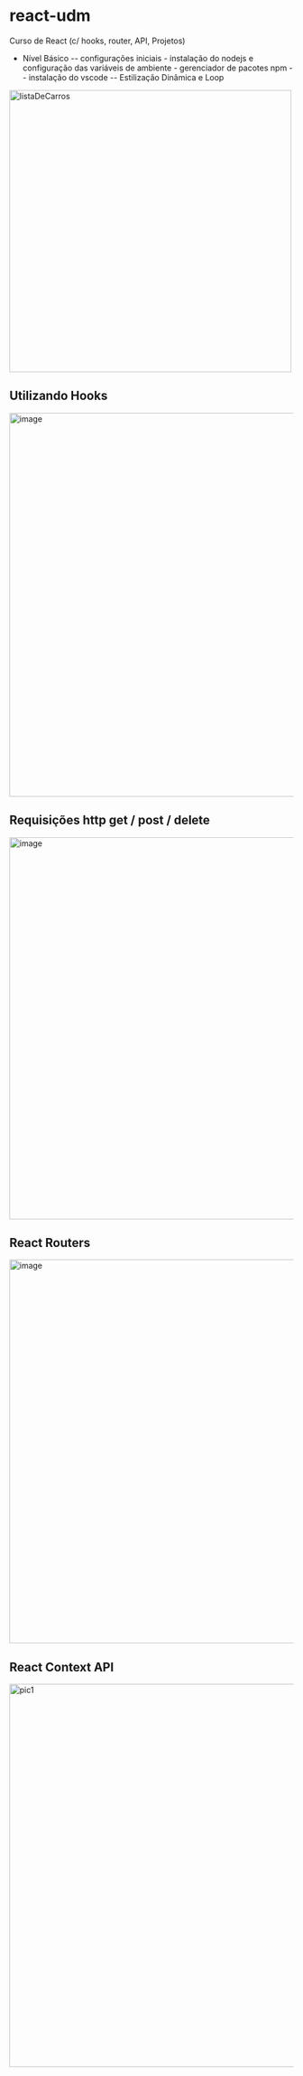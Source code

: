 # react-udm
Curso de React (c/ hooks, router, API, Projetos)

- Nível Básico
-- configurações iniciais - instalação do nodejs e configuração das variáveis de ambiente - gerenciador de pacotes npm
-- instalação do vscode
-- Estilização Dinâmica e Loop
<img width="500" alt="listaDeCarros" src="https://user-images.githubusercontent.com/48811968/179262636-86d66720-ca21-4384-9f6b-c01a470575ac.png">

## Utilizando Hooks
<img width="680" alt="image" src="https://user-images.githubusercontent.com/48811968/184121644-a75c83ec-6751-40bd-9e19-c8d5e45270dc.png">

## Requisições http get / post / delete
<img width="677" alt="image" src="https://user-images.githubusercontent.com/48811968/185445908-18319334-3dc1-4fe8-bfb9-c6712aa87912.png">

## React Routers
<img width="680" alt="image" src="https://user-images.githubusercontent.com/48811968/186968027-19ddadf8-e8e2-45ea-bcb2-de9e4961f5e2.png">

## React Context API

<img width="679" alt="pic1" src="https://user-images.githubusercontent.com/48811968/187315018-489c822a-42b0-4868-954d-8e2a1788bafd.png">
